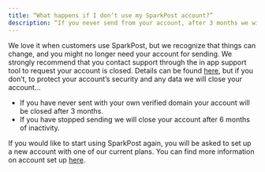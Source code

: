 ```yaml
---
title: “What happens if I don’t use my SparkPost account?”
description: “If you never send from your account, after 3 months we will close your account, or if you don’t send from your SparkPost account for 6 months we will close your account”
---
```


We love it when customers use SparkPost, but we recognize that things can change, and you might no longer need your account for sending. We strongly recommend that you contact support through the in app support tool to request your account is closed. Details can be found [here](https://www.sparkpost.com/docs/faq/submit-a-ticket/), but if you don’t, to protect your account’s security and any data we will close your account...

<ul>
  <li>If you have never sent with your own verified domain your account will be closed after 3 months.</li>
  <li>If you have stopped sending we will close your account after 6 months of inactivity.</li>
  </ul>

If you would like to start using SparkPost again, you will be asked to set up a new account with one of our current plans. You can find more information on account set up [here](https://www.sparkpost.com/docs/getting-started/getting-started-sparkpost/).
